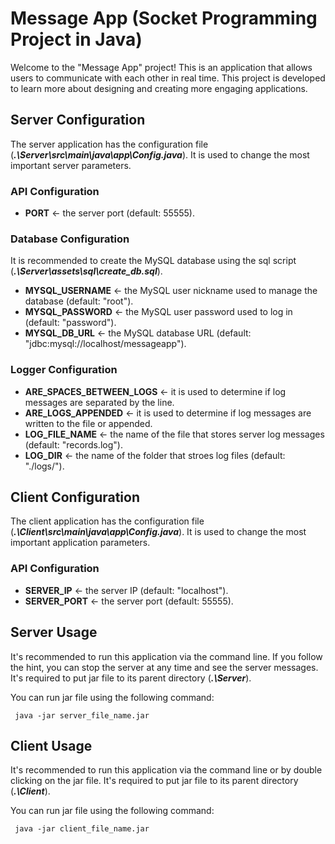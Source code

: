 # Message App (Socket Programming Project in Java)
Welcome to the "Message App" project! This is an application that allows users 
to communicate with each other in real time. This project is developed to learn 
more about designing and creating more engaging applications.

## Server Configuration
The server application has the configuration file (***.\Server\src\main\java\app\Config.java***).
It is used to change the most important server parameters.

### API Configuration
- **PORT** <- the server port (default: 55555).

### Database Configuration
It is recommended to create the MySQL database using the sql script (***.\Server\assets\sql\create_db.sql***).

- **MYSQL_USERNAME** <- the MySQL user nickname used to manage the database (default: "root").
- **MYSQL_PASSWORD** <- the MySQL user password used to log in (default: "password").
- **MYSQL_DB_URL** <- the MySQL database URL (default: "jdbc:mysql://localhost/messageapp").

### Logger Configuration
- **ARE_SPACES_BETWEEN_LOGS** <- it is used to determine if log messages are separated by the line.
- **ARE_LOGS_APPENDED** <- it is used to determine if log messages are written to the file or appended.
- **LOG_FILE_NAME** <- the name of the file that stores server log messages (default: "records.log").
- **LOG_DIR** <- the name of the folder that stroes log files (default: "./logs/").

## Client Configuration
The client application has the configuration file (***.\Client\src\main\java\app\Config.java***).
It is used to change the most important application parameters.

### API Configuration
- **SERVER_IP** <- the server IP (default: "localhost").
- **SERVER_PORT** <- the server port (default: 55555).


## Server Usage
It's recommended to run this application via the command line. If you follow the hint, you
can stop the server at any time and see the server messages. It's required to put jar file
to its parent directory (***.\Server***).

You can run jar file using the following command:
```
 java -jar server_file_name.jar
```

## Client Usage
It's recommended to run this application via the command line or by double clicking on the jar file. 
It's required to put jar file to its parent directory (***.\Client***).

You can run jar file using the following command:
```
 java -jar client_file_name.jar
```
